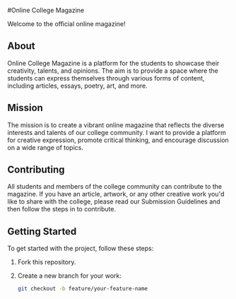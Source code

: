 #Online College Magazine 

Welcome to the official online magazine! 

## About

Online College Magazine is a platform for the students to showcase their creativity, talents, and opinions. The aim is to provide a space where the students can express themselves through various forms of content, including articles, essays, poetry, art, and more.

## Mission

The mission is to create a vibrant online magazine that reflects the diverse interests and talents of our college community. I want to provide a platform for creative expression, promote critical thinking, and encourage discussion on a wide range of topics.

## Contributing

All students and members of the college community can contribute to the magazine. If you have an article, artwork, or any other creative work you'd like to share with the college, please read our Submission Guidelines and then follow the steps in to contribute.

## Getting Started

To get started with the project, follow these steps:

1. Fork this repository.

2. Create a new branch for your work:
   ```bash
   git checkout -b feature/your-feature-name
